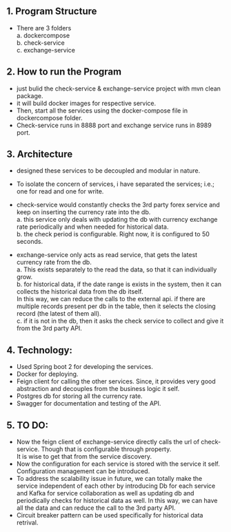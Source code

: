 
## 1. Program Structure
-  There are 3 folders </br>
	a. dockercompose </br>
	b. check-service </br>
	c. exchange-service </br>

## 2. How to run the Program
-  just bulid the check-service & exchange-service project with mvn clean package. </br>
-  it will build docker images for respective service. </br>
-  Then, start all the services using the docker-compose file in dockercompose folder. </br>
-  Check-service runs in 8888 port and exchange service runs in 8989 port. </br>

## 3. Architecture
-  designed these services to be decoupled and modular in nature. </br>
-  To isolate the concern of services, i have separated the services; i.e.; one for read and one for write. </br>
-  check-service would constantly checks the 3rd party forex service and keep on inserting the currency rate into the db.</br>
		a. this service only deals with updating the db with currency exchange rate periodically and when needed for historical data. </br>
		b. the check period is configurable. Right now, it is configured to 50 seconds. </br>
		
-  exchange-service only acts as read service, that gets the latest currency rate from the db. </br>
        a. This exists separately to the read the data, so that it can individually grow. </br>
	b. for historical data, if the date range is exists in the system, then it can collects the historical data from the db itself.</br>
	   In this way, we can reduce the calls to the external api. if there are multiple records present per db in the table, then it   selects the closing record (the latest of them all).</br>
		c. if it is not in the db, then it asks the check service to collect and give it from the 3rd party API.</br>


## 4. Technology:
-  Used Spring boot 2 for developing the services.</br>
-  Docker for deploying.</br>
-  Feign client for calling the other services. Since, it provides very good abstraction and decouples from the business logic it self.</br>
-  Postgres db for storing all the currency rate.</br>
-  Swagger for documentation and testing of the API.</br>
 

## 5. TO DO:
-  Now the feign client of exchange-service directly calls the url of check-service. Though that is configurable through property.</br>
   It is wise to get that from the service discovery. </br>
-  Now the configuration for each service is stored with the service it self. Configuration management can be introduced.</br>
-  To address the scalability issue in future, we can totally make the service independent of each other by introducing Db for each service and Kafka for service collaboration as well as updating db and periodically checks for historical data as well. In this way, we can have all the data and can reduce the call to the 3rd party API.</br>
-  Circuit breaker pattern can be used specifically for historical data retrival.   


   

